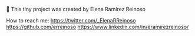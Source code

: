 👋 This tiny project was created by Elena Ramírez Reinoso

How to reach me:
https://twitter.com/_ElenaRReinoso
https://github.com/erreinoso
https://www.linkedin.com/in/eramirezreinoso/
